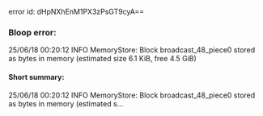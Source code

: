 error id: dHpNXhEnM1PX3zPsGT9cyA==
### Bloop error:

25/06/18 00:20:12 INFO MemoryStore: Block broadcast_48_piece0 stored as bytes in memory (estimated size 6.1 KiB, free 4.5 GiB)
#### Short summary: 

25/06/18 00:20:12 INFO MemoryStore: Block broadcast_48_piece0 stored as bytes in memory (estimated s...